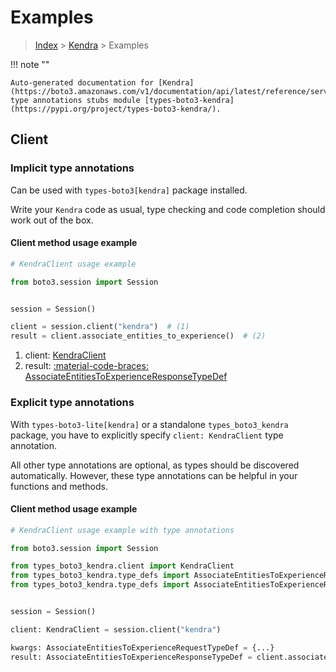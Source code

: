 # Examples

> [Index](../README.md) > [Kendra](./README.md) > Examples

!!! note ""

    Auto-generated documentation for [Kendra](https://boto3.amazonaws.com/v1/documentation/api/latest/reference/services/kendra.html#kendra)
    type annotations stubs module [types-boto3-kendra](https://pypi.org/project/types-boto3-kendra/).

## Client

### Implicit type annotations

Can be used with `types-boto3[kendra]` package installed.

Write your `Kendra` code as usual,
type checking and code completion should work out of the box.


#### Client method usage example

```python
# KendraClient usage example

from boto3.session import Session


session = Session()

client = session.client("kendra")  # (1)
result = client.associate_entities_to_experience()  # (2)
```

1. client: [KendraClient](./client.md)
2. result: [:material-code-braces: AssociateEntitiesToExperienceResponseTypeDef](./type_defs.md#associateentitiestoexperienceresponsetypedef)






### Explicit type annotations

With `types-boto3-lite[kendra]`
or a standalone `types_boto3_kendra` package, you have to explicitly specify `client: KendraClient` type annotation.

All other type annotations are optional, as types should be discovered automatically.
However, these type annotations can be helpful in your functions and methods.


#### Client method usage example

```python
# KendraClient usage example with type annotations

from boto3.session import Session

from types_boto3_kendra.client import KendraClient
from types_boto3_kendra.type_defs import AssociateEntitiesToExperienceResponseTypeDef
from types_boto3_kendra.type_defs import AssociateEntitiesToExperienceRequestTypeDef


session = Session()

client: KendraClient = session.client("kendra")

kwargs: AssociateEntitiesToExperienceRequestTypeDef = {...}
result: AssociateEntitiesToExperienceResponseTypeDef = client.associate_entities_to_experience(**kwargs)
```






